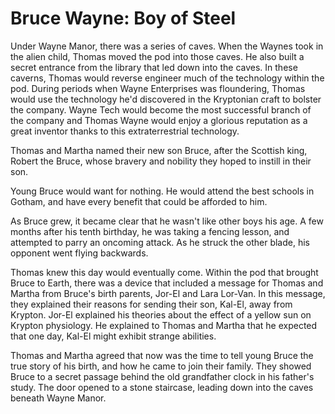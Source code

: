# Bruce Wayne: Boy of Steel

Under Wayne Manor, there was a series of caves. When the Waynes took in the alien child,
Thomas moved the pod into those caves. He also built a secret entrance from the
library that led down into the caves. In these caverns, Thomas would reverse
engineer much of the technology within the pod. During periods when Wayne
Enterprises was floundering, Thomas would use the technology he'd discovered in
the Kryptonian craft to bolster the company. Wayne Tech would become the most
successful branch of the company and Thomas Wayne would enjoy a glorious reputation as
a great inventor thanks to this extraterrestrial technology.

Thomas and Martha named their new son Bruce, after the Scottish king, Robert the
Bruce, whose bravery and nobility they hoped to instill in their son.

Young Bruce would want for nothing. He would attend the best schools in Gotham,
and have every benefit that could be afforded to him.

As Bruce grew, it became clear that he wasn't like other boys his age. A few
months after his tenth birthday, he was taking a fencing lesson, and attempted
to parry an oncoming attack. As he struck the other blade, his opponent went
flying backwards.

Thomas knew this day would eventually come. Within the pod that brought Bruce to
Earth, there was a device that included a message for Thomas and Martha from
Bruce's birth parents, Jor-El and Lara Lor-Van. In this message, they explained
their reasons for sending their son, Kal-El, away from Krypton. Jor-El explained
his theories about the effect of a yellow sun on Krypton physiology. He
explained to Thomas and Martha that he expected that one day, Kal-El might
exhibit strange abilities.

Thomas and Martha agreed that now was the time to tell young Bruce the true
story of his birth, and how he came to join their family. They showed Bruce to a
secret passage behind the old grandfather clock in his father's study. The door
opened to a stone staircase, leading down into the caves beneath Wayne Manor.
